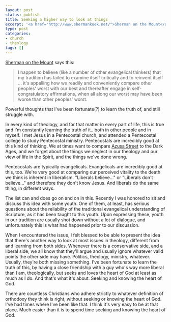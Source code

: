 ```yaml
---
layout: post
status: publish
title: Seeking a higher way to look at things
excerpt: '<a href="http://www.shermankuek.net/">Sherman on the Mount</a> says this:'
type: post
categories:
- church
- theology
tags: []
---
```

<a href="http://www.shermankuek.net/">Sherman on the Mount</a> says this:
<blockquote><p>I happen to believe (like a number of other evangelical thinkers) that my tradition has failed to examine itself critically and to reinvent itself ... it's appalling how we readily and conveniently compare other peoples' worst with our best and thereafter  engage in self-congratulatory affirmations, when all along our worst may have been worse than other peoples' worst.</p></blockquote>
Powerful thoughts that I've been fortunate(?) to learn the truth of, and still struggle with.

In every kind of theology, and for that matter in every part of life, this is true and I'm constantly learning the truth of it.. both in other people and in myself. I met Jesus in a Pentecostal church, and attended a Pentecostal college to study Pentecostal ministry. Pentecostals are incredibly good at this kind of thinking. We at times want to compare <a href="http://en.wikipedia.org/wiki/Azusa_Street_Revival">Azusa Street</a> to the Dark Ages, and we forget about the things we neglect in our theology and our view of life in the Spirit, and the things we've done wrong.

Pentecostals are typically evangelicals. Evangelicals are incredibly good at this, too. We're very good at comparing our perceived vitality to the death we think is inherent in liberalism. "Liberals believe..." or "Liberals don't believe..." and therefore they don't know Jesus. And liberals do the same thing, in different ways.

The list can and does go on and on in this. Recently I was honored to sit and discuss this idea with some youth. One of them, at least, has serious questions about the reliability of the traditional evangelical understanding of Scripture, as it has been taught to this youth. Upon expressing these, youth in our tradition are usually shot down without a lot of dialogue, and unfortunately this is what had happened prior to our discussion.

When I encountered the issue, I felt blessed to be able to present the idea that there's another way to look at most issues in theology, different from and learning from both sides. Whenever there is a conservative side, and a liberal side, we all know that they'll argue and usually ignore whatever valid points the other side may have. Politics, theology, ministry, whatever. Usually, they're both missing something. I've been fortunate to learn the truth of this, by having a close friendship with a guy who's way more liberal than I am, theologically, but seeks and loves the heart of God at least as much as I do. And that's what it's about. Seeking and knowing the heart of God.

There are countless Christians who adhere strictly to whatever definition of orthodoxy they think is right, without seeking or knowing the heart of God. I've had times where I've been like that. I think it's very easy to be at that place. Much easier than it is to spend time seeking and knowing the heart of God.
